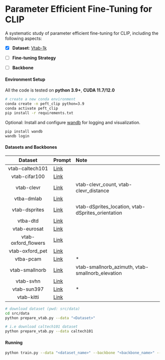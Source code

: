 # Parameter Efficient Fine-Tuning for CLIP

A systematic study of parameter efficient fine-tuning for CLIP, including the following aspects:
- [x] **Dataset**: [Vtab-1k](https://google-research.github.io/task_adaptation/)

- [ ] **Fine-tuning Strategy**

- [ ] **Backbone**


#### Environment Setup 
All the code is tested on **python 3.9+**, **CUDA 11.7/12.0**
```bash
# create a new conda environment
conda create -n peft_clip python=3.9
conda activate peft_clip
pip install -r requirements.txt
```

Optional: Install and configure [wandb](https://wandb.ai/site) for logging and visualization.
```bash
pip install wandb
wandb login
```

#### Datasets and Backbones
| Dataset | Prompt | Note
| :---: | :--- | :--- |
| vtab-caltech101 |[Link](/src/data/prompt.md)| |
| vtab-cifar100 |[Link](/src/data/prompt.md)| |
| vtab-clevr |[Link](/src/data/prompt.md) | vtab-clevr_count, vtab-clevr_distance|
| vtba-dmlab |[Link](/src/data/prompt.md#vtab-dmlab)| |
| vtab-dsprites |[Link](/src/data/prompt.md)| vtab-dSprites_location, vtab-dSprites_orientation|
| vtba-dtd |[Link](/src/data/prompt.md)| |
| vtab-eurosat |[Link](/src/data/prompt.md)| |
| vtab-oxford_flowers |[Link](/src/data/prompt.md)| |
| vtab-oxford_pet |[Link](/src/data/prompt.md)| |
| vtba-pcam |[Link](/src/data/prompt.md#vtab-pcam)|*|
| vtab-smallnorb |[Link](/src/data/prompt.md)| vtab-smallnorb_azimuth, vtab-smallnorb_elevation|
| vtab-svhn |[Link](/src/data/prompt.md)| |
| vtab-sun397 |[Link](/src/data/prompt.md)|*|
| vtab-kitti |[Link](/src/data/prompt.md#vtab-kitti)| |

```bash
# download dataset (pwd: src/data)
cd src/data
python prepare_vtab.py --data "<Dataset>"

# i.e download caltech101 dataset
python prepare_vtab.py --data caltech101
```

#### Running
```bash
python train.py --data "<dataset_name>" --backbone "<backbone_name>" --model "<strategy_name>" --type "<inferece_type>" --shots "<num_shots>" --seeds "<seed>"
```
